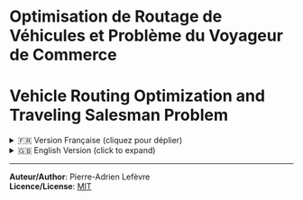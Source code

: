 # Optimisation de Routage de Véhicules et Problème du Voyageur de Commerce
# Vehicle Routing Optimization and Traveling Salesman Problem

<details>
<summary>🇫🇷 Version Française (cliquez pour déplier)</summary>

Ce dépôt contient les implémentations et analyses de différents algorithmes d'optimisation pour le problème du voyageur de commerce (TSP) et le problème de routage de véhicules (VRP). Ce travail a été réalisé dans le cadre du cours SYS817 - Systèmes de distribution et de transport intelligents à l'École de technologie supérieure.

## Organisation du Projet

```
.
├── Q1/                                # Implémentations de base du TSP
│   ├── Clark_and_Wright_Q1.py         # Algorithme de Clark & Wright
│   ├── Double Tree.py                 # Algorithme Double Tree
│   ├── Le plus Rapproché.py           # Algorithme du plus proche voisin
│   ├── Le plus éloigné.py             # Algorithme d'insertion du plus éloigné
│   ├── LireFichierTSP.py              # Utilitaire de lecture de fichiers TSP
│   ├── Minimisé le cout d'insertion.py # Minimisation du coût d'insertion
│   ├── Plus proche voisins Devoir.py  # Variante du plus proche voisin
│   └── creation_graph.py              # Utilitaire de visualisation
│
├── Q2/                                # Heuristiques avancées pour le TSP
│   ├── 2-OPT.py                       # Amélioration locale 2-OPT
│   ├── 3-OPT.py                       # Amélioration locale 3-OPT
│   ├── Clark_and_Wright_Q2.py         # C&W avec améliorations
│   ├── Le_plus_éloigné_Q2.py          # Insertion plus éloignée avec améliorations
│   ├── Plus_proche_voisins_Q2.py      # Plus proche voisin avec améliorations
│   ├── Recruit_Simulé.py              # Recuit simulé
│   ├── Tabu.py                        # Recherche tabou
│   ├── Q2_1.tsp, Q2_2.tsp, Q2_3.tsp   # Instances de test
│   └── pyCombinatorial 11Test.ipynb   # Tests et évaluations
│
├── Q3/                                # Variantes du VRP
│   ├── Modèle CVRPTW.py               # Modèle pour CVRP avec fenêtres temporelles
│   └── model.ilp                      # Modèle de programmation linéaire
│
└── Q4/                                # Métaheuristiques pour CVRP
    ├── ALNS.py                        # Algorithme Adaptive Large Neighborhood Search
    ├── Greedy.py                      # Construction gloutonne
    ├── A-n32-k5.vrp, etc.             # Instances de référence
    └── *.sol                          # Solutions de référence
```

## Implémentations d'Algorithmes

### Question 1: Heuristiques de Base

- **Clark & Wright**: Algorithme d'épargne pour le VRP
- **Plus Proche Voisin**: Construction itérative basée sur la proximité
- **Insertion du Plus Proche**: Insertion en fonction de la proximité
- **Insertion du Plus Éloigné**: Insertion basée sur la distance maximale
- **Minimisation du Coût d'Insertion**: Insertion basée sur le coût minimal
- **Double Tree**: Basé sur un arbre couvrant minimum

### Question 2: Heuristiques Avancées

- **2-OPT**: Amélioration locale par échange de 2 arêtes
- **3-OPT**: Amélioration locale par échange de 3 arêtes
- **Recherche Tabou**: Métaheuristique avec liste tabou
- **Recuit Simulé**: Métaheuristique basée sur le refroidissement

Tests et comparaisons effectués sur des instances de:
- 14 villes
- 150 villes
- 1037 villes

### Question 3: Variantes du VRP

- **CVRPTW**: Problème de tournées de véhicules avec fenêtres temporelles
  - Formulation mathématique
  - Implémentation avec solveur (Gurobi/CPLEX)

### Question 4: Métaheuristiques Avancées

- **ALNS**: Adaptive Large Neighborhood Search
  - Implémentation de base
  - Version améliorée avec Slack Induction by Substring Removal (SISR)
  - Tests sur des instances de 32, 242 et 1001 villes

## Résultats Notables

### Comparaison des Performances (Q1)

| Algorithme | Distance (10 villes) |
|------------|-------------|
| Minimiser le Coût d'Insertion | 139.29 |
| Plus Proche Voisin | 139.59 |
| Insertion la Plus Proche | 140.65 |
| Clark & Wright | 140.37 |
| Insertion la Plus Éloignée | 144.65 |
| Double Tree | 156.88 |

### Performance de l'ALNS (Q4)

| Instance | ALNS Simple | ALNS avec SISR | Optimal | Écart SISR/Optimal |
|----------|-------------|----------------|---------|-------------------|
| 32 villes | 873.88 (+11.5%) | 787.08 | 784 | +0.4% |
| 242 villes | 132156 (+6.8%) | 127459 | 123750 | +3.0% |
| 1001 villes | 83384 (+15%) | 82987 | 72355 | +14.7% |

## Conclusion

Les résultats montrent que:

1. Pour les petites instances, les heuristiques simples comme la minimisation du coût d'insertion et le plus proche voisin offrent une bonne performance.
2. L'ajout d'opérateurs de recherche locale (2-OPT, 3-OPT) améliore significativement les solutions.
3. Pour les grandes instances, les métaheuristiques comme l'ALNS sont efficaces, particulièrement avec des mécanismes avancés comme SISR.
4. La performance des algorithmes diminue avec l'augmentation de la taille du problème, suggérant la nécessité d'ajustements spécifiques pour les grands jeux de données.

## Références

- [1] OpenAI. (2024). ChatGPT : OpenAI ChatGPT model documentation.
- [2] Ruthmair, M. (2024). VRP GitHub Repository.
- [3] Wouda, N. (2024). ALNS GitHub Repository : Capacitated Vehicle Routing Problem Example.

</details>

<details>
<summary>🇬🇧 English Version (click to expand)</summary>

This repository contains implementations and analyses of various optimization algorithms for the Traveling Salesman Problem (TSP) and Vehicle Routing Problem (VRP). This work was carried out as part of the SYS817 - Intelligent Distribution and Transportation Systems course at École de technologie supérieure.

## Project Organization

```
.
├── Q1/                                # Basic TSP implementations
│   ├── Clark_and_Wright_Q1.py         # Clark & Wright algorithm
│   ├── Double Tree.py                 # Double Tree algorithm
│   ├── Le plus Rapproché.py           # Nearest neighbor algorithm
│   ├── Le plus éloigné.py             # Farthest insertion algorithm
│   ├── LireFichierTSP.py              # TSP file reader utility
│   ├── Minimisé le cout d'insertion.py # Minimum insertion cost
│   ├── Plus proche voisins Devoir.py  # Nearest neighbor variant
│   └── creation_graph.py              # Visualization utility
│
├── Q2/                                # Advanced TSP heuristics
│   ├── 2-OPT.py                       # 2-OPT local improvement
│   ├── 3-OPT.py                       # 3-OPT local improvement
│   ├── Clark_and_Wright_Q2.py         # C&W with improvements
│   ├── Le_plus_éloigné_Q2.py          # Improved farthest insertion
│   ├── Plus_proche_voisins_Q2.py      # Improved nearest neighbor
│   ├── Recruit_Simulé.py              # Simulated annealing
│   ├── Tabu.py                        # Tabu search
│   ├── Q2_1.tsp, Q2_2.tsp, Q2_3.tsp   # Test instances
│   └── pyCombinatorial 11Test.ipynb   # Tests and evaluations
│
├── Q3/                                # VRP variants
│   ├── Modèle CVRPTW.py               # CVRP with time windows model
│   └── model.ilp                      # Linear programming model
│
└── Q4/                                # Metaheuristics for CVRP
    ├── ALNS.py                        # Adaptive Large Neighborhood Search
    ├── Greedy.py                      # Greedy construction
    ├── A-n32-k5.vrp, etc.             # Reference instances
    └── *.sol                          # Reference solutions
```

## Algorithm Implementations

### Question 1: Basic Heuristics

- **Clark & Wright**: Savings algorithm for VRP
- **Nearest Neighbor**: Iterative construction based on proximity
- **Nearest Insertion**: Insertion based on proximity
- **Farthest Insertion**: Insertion based on maximum distance
- **Minimum Insertion Cost**: Insertion based on minimum cost
- **Double Tree**: Based on minimum spanning tree

### Question 2: Advanced Heuristics

- **2-OPT**: Local improvement by exchanging 2 edges
- **3-OPT**: Local improvement by exchanging 3 edges
- **Tabu Search**: Metaheuristic with tabu list
- **Simulated Annealing**: Metaheuristic based on cooling process

Tests and comparisons performed on instances of:
- 14 cities
- 150 cities
- 1037 cities

### Question 3: VRP Variants

- **CVRPTW**: Capacitated Vehicle Routing Problem with Time Windows
  - Mathematical formulation
  - Implementation with solver (Gurobi/CPLEX)

### Question 4: Advanced Metaheuristics

- **ALNS**: Adaptive Large Neighborhood Search
  - Basic implementation
  - Improved version with Slack Induction by Substring Removal (SISR)
  - Tests on instances of 32, 242, and 1001 cities

## Notable Results

### Performance Comparison (Q1)

| Algorithm | Distance (10 cities) |
|-----------|-------------|
| Minimum Insertion Cost | 139.29 |
| Nearest Neighbor | 139.59 |
| Nearest Insertion | 140.65 |
| Clark & Wright | 140.37 |
| Farthest Insertion | 144.65 |
| Double Tree | 156.88 |

### ALNS Performance (Q4)

| Instance | Simple ALNS | ALNS with SISR | Optimal | Gap SISR/Optimal |
|----------|-------------|----------------|---------|-------------------|
| 32 cities | 873.88 (+11.5%) | 787.08 | 784 | +0.4% |
| 242 cities | 132156 (+6.8%) | 127459 | 123750 | +3.0% |
| 1001 cities | 83384 (+15%) | 82987 | 72355 | +14.7% |

## Conclusion

The results show that:

1. For small instances, simple heuristics like minimum insertion cost and nearest neighbor offer good performance.
2. Adding local search operators (2-OPT, 3-OPT) significantly improves solutions.
3. For large instances, metaheuristics like ALNS are effective, particularly with advanced mechanisms like SISR.
4. The performance of algorithms decreases as problem size increases, suggesting the need for specific adjustments for large datasets.

## References

- [1] OpenAI. (2024). ChatGPT: OpenAI ChatGPT model documentation.
- [2] Ruthmair, M. (2024). VRP GitHub Repository.
- [3] Wouda, N. (2024). ALNS GitHub Repository: Capacitated Vehicle Routing Problem Example.

</details>

---

**Auteur/Author**: Pierre-Adrien Lefèvre  
**Licence/License**: [MIT](LICENSE.md)